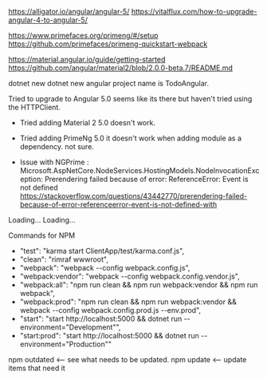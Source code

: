 https://alligator.io/angular/angular-5/
https://vitalflux.com/how-to-upgrade-angular-4-to-angular-5/

https://www.primefaces.org/primeng/#/setup
https://github.com/primefaces/primeng-quickstart-webpack


https://material.angular.io/guide/getting-started
https://github.com/angular/material2/blob/2.0.0-beta.7/README.md

dotnet new 
dotnet new angular project name is TodoAngular.

Tried to upgrade to Angular 5.0 seems like its there 
but haven't tried using the HTTPClient. 

* Tried adding Material 2 5.0 doesn't work. 
* Tried adding PrimeNg 5.0 it doesn't work when adding module as a dependency. not sure. 

* Issue with NGPrime : Microsoft.AspNetCore.NodeServices.HostingModels.NodeInvocationException: Prerendering failed because of error: ReferenceError: Event is not defined
https://stackoverflow.com/questions/43442770/prerendering-failed-because-of-error-referenceerror-event-is-not-defined-with

<app asp-prerender-module="ClientApp/dist/main-server">Loading...</app>
<app asp-ng2-prerender-module="ClientApp/dist/main-server">Loading...</app>

Commands for NPM
 *   "test": "karma start ClientApp/test/karma.conf.js",
 *   "clean": "rimraf wwwroot",
 *   "webpack": "webpack --config webpack.config.js",
 *   "webpack:vendor": "webpack --config webpack.config.vendor.js",
 *   "webpack:all": "npm run clean && npm run webpack:vendor && npm run webpack",
 *   "webpack:prod": "npm run clean && npm run webpack:vendor && webpack --config webpack.config.prod.js --env.prod",
 *   "start": "start http://localhost:5000 && dotnet run --environment=\"Development\"",
 *   "start:prod": "start http://localhost:5000 && dotnet run --environment=\"Production\""

 npm outdated <-- see what needs to be updated. 
 npm update   <-- update items that need it